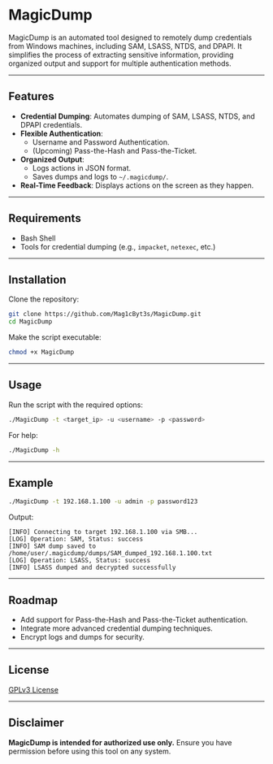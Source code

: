 # MagicDump

MagicDump is an automated tool designed to remotely dump credentials from Windows machines, including SAM, LSASS, NTDS, and DPAPI. It simplifies the process of extracting sensitive information, providing organized output and support for multiple authentication methods.

---

## Features
- **Credential Dumping**: Automates dumping of SAM, LSASS, NTDS, and DPAPI credentials.
- **Flexible Authentication**:
  - Username and Password Authentication.
  - (Upcoming) Pass-the-Hash and Pass-the-Ticket.
- **Organized Output**:
  - Logs actions in JSON format.
  - Saves dumps and logs to `~/.magicdump/`.
- **Real-Time Feedback**: Displays actions on the screen as they happen.

---

## Requirements
- Bash Shell
- Tools for credential dumping (e.g., `impacket`, `netexec`, etc.)

---

## Installation
Clone the repository:
```bash
git clone https://github.com/Mag1cByt3s/MagicDump.git
cd MagicDump
```

Make the script executable:
```bash
chmod +x MagicDump
```

---

## Usage
Run the script with the required options:
```bash
./MagicDump -t <target_ip> -u <username> -p <password>
```

For help:
```bash
./MagicDump -h
```

---

## Example
```bash
./MagicDump -t 192.168.1.100 -u admin -p password123
```

Output:
```
[INFO] Connecting to target 192.168.1.100 via SMB...
[LOG] Operation: SAM, Status: success
[INFO] SAM dump saved to /home/user/.magicdump/dumps/SAM_dumped_192.168.1.100.txt
[LOG] Operation: LSASS, Status: success
[INFO] LSASS dumped and decrypted successfully
```

---

## Roadmap
- Add support for Pass-the-Hash and Pass-the-Ticket authentication.
- Integrate more advanced credential dumping techniques.
- Encrypt logs and dumps for security.

---

## License
[GPLv3 License](LICENSE)

---

## Disclaimer
**MagicDump is intended for authorized use only.** Ensure you have permission before using this tool on any system.
